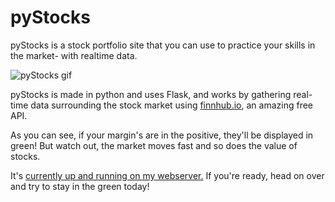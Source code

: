 # pyStocks

pyStocks is a stock portfolio site that you can use to practice your skills in the market- with realtime data.

![pyStocks gif](http://trentstauffer.ca/img/pyGithub.gif)

pyStocks is made in python and uses Flask, and works by gathering real-time data surrounding the stock market 
using [finnhub.io](https://finnhub.io/), an amazing free API.

As you can see, if your margin's are in the positive, they'll be displayed in green!
But watch out, the market moves fast and so does the value of stocks.

It's [currently up and running on my webserver.](https://trentstauffer.ca/pyStocks) If you're ready, head on over and try to stay in the green today!